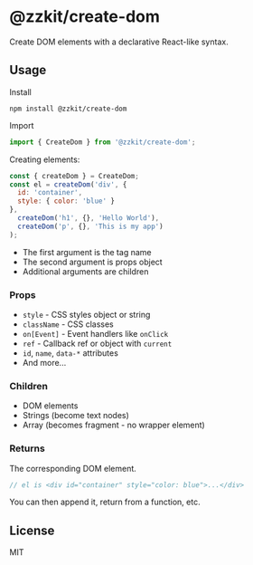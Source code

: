 # @zzkit/create-dom

Create DOM elements with a declarative React-like syntax.

## Usage

Install

```
npm install @zzkit/create-dom
```

Import

```js
import { CreateDom } from '@zzkit/create-dom';
```

Creating elements:

```jsx
const { createDom } = CreateDom;
const el = createDom('div', {
  id: 'container',
  style: { color: 'blue' }
},
  createDom('h1', {}, 'Hello World'),
  createDom('p', {}, 'This is my app')
);
```

- The first argument is the tag name 
- The second argument is props object
- Additional arguments are children

### Props

- `style` - CSS styles object or string
- `className` - CSS classes 
- `on[Event]` - Event handlers like `onClick` 
- `ref` - Callback ref or object with `current`
- `id`, `name`, `data-*` attributes
- And more...

### Children 

- DOM elements
- Strings (become text nodes)
- Array (becomes fragment - no wrapper element)

### Returns

The corresponding DOM element.

```js
// el is <div id="container" style="color: blue">...</div>
```

You can then append it, return from a function, etc.

## License

MIT

